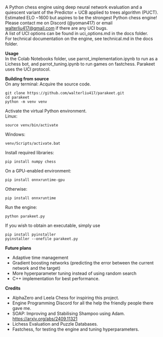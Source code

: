 A Python chess engine using deep neural network evaluation and a quiescent variant of the Predictor + UCB applied to trees algorithm (PUCT).\
Estimated ELO ~1600 but aspires to be the strongest Python chess engine!\
Please contact me on Discord (@yoman417) or email walterliu417@gmail.com if there are any UCI bugs.\
A list of UCI options can be found in uci_options.md in the docs folder.\
For technical documentation on the engine, see technical.md in the docs folder.

**Usage**\
In the Colab Notebooks folder, use parrot_implementation.ipynb to run as a Lichess bot, and parrot_tuning.ipynb to run games on fastchess.
Parakeet uses the UCI protocol.

**Building from source**\
On any terminal:
Acquire the source code.
```
git clone https://github.com/walterliu417/parakeet.git
cd parakeet
python -m venv venv
```
Activate the virtual Python environment.\
Linux:
```
source venv/bin/activate
```
Windows:
```
venv/Scripts/activate.bat
```
Install required libraries:
```
pip install numpy chess
```
On a GPU-enabled environment:
```
pip install onnxruntime-gpu
```
Otherwise:
```
pip install onnxruntime
```
Run the engine:
```
python parakeet.py
```
If you wish to obtain an executable, simply use
```
pip install pyinstaller
pyinstaller --onefile parakeet.py
```

**Future plans**
- Adaptive time management
- Gradient boosting networks (predicting the error between the current network and the target)
- More hyperparameter tuning instead of using random search
- C++ implementation for best performance.

**Credits**
- AlphaZero and Leela Chess for inspiring this project.
- Engine Programming Discord for all the help the friendly people there gave me.
- SOAP: Improving and Stabilising Shampoo using Adam. https://arxiv.org/abs/2409.11321
- Lichess Evaluation and Puzzle Databases.
- Fastchess, for testing the engine and tuning hyperparameters.
